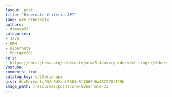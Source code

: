 ```yaml
---
layout: post
title: "Hibernate Criteria API"
lang: orm-hibernate
authors:
- dimasm93
categories:
- Java
- ORM
- Hibernate
- PostgreSQL
refs: 
- https://docs.jboss.org/hibernate/orm/5.4/userguide/html_single/Hibernate_User_Guide.html#criteria
youtube: 
comments: true
catalog_key: criteria-api
gist: dimMaryanto93/e8d2abb5361e811860d6a462270f119b
image_path: /resources/posts/orm-hibernate-31
---
```


